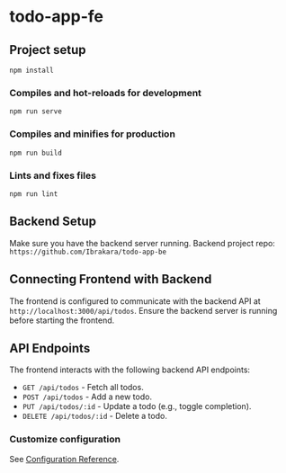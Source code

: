 # todo-app-fe

## Project setup

```
npm install
```

### Compiles and hot-reloads for development

```
npm run serve
```

### Compiles and minifies for production

```
npm run build
```

### Lints and fixes files

```
npm run lint
```

## Backend Setup

Make sure you have the backend server running. Backend project repo: `https://github.com/Ibrakara/todo-app-be`

## Connecting Frontend with Backend

The frontend is configured to communicate with the backend API at `http://localhost:3000/api/todos`. Ensure the backend server is running before starting the frontend.

## API Endpoints

The frontend interacts with the following backend API endpoints:

- `GET /api/todos` - Fetch all todos.
- `POST /api/todos` - Add a new todo.
- `PUT /api/todos/:id` - Update a todo (e.g., toggle completion).
- `DELETE /api/todos/:id` - Delete a todo.

### Customize configuration

See [Configuration Reference](https://cli.vuejs.org/config/).

